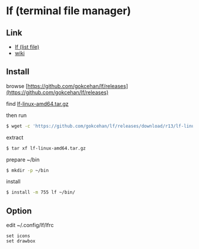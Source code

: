 
# lf (terminal file manager)

## Link

* [lf (list file)](https://github.com/gokcehan/lf) 
* [wiki](https://github.com/gokcehan/lf/wiki)

 
## Install

browse [https://github.com/gokcehan/lf/releases](https://github.com/gokcehan/lf/releases) 

find [lf-linux-amd64.tar.gz](https://github.com/gokcehan/lf/releases/download/r13/lf-linux-amd64.tar.gz)

then run


``` sh
$ wget -c 'https://github.com/gokcehan/lf/releases/download/r13/lf-linux-amd64.tar.gz'
```

extract

``` sh
$ tar xf lf-linux-amd64.tar.gz
```

prepare ~/bin
 
``` sh
$ mkdir -p ~/bin
```

install

``` sh
$ install -m 755 lf ~/bin/
```

## Option

edit ~/.config/lf/lfrc


``` 
set icons
set drawbox
```
